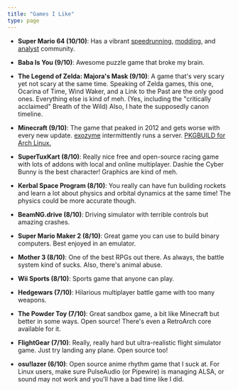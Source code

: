 ```yaml
---
title: "Games I Like"
type: page
---
```



- **Super Mario 64 (10/10)**: Has a vibrant [speedrunning](https://www.youtube.com/watch?v=iUt840BUOYA), [modding](https://gamebanana.com/mods/284283), and [analyst](https://www.youtube.com/user/pannenkoek2012) community.
  
- **Baba Is You (9/10)**: Awesome puzzle game that broke my brain.

- **The Legend of Zelda: Majora's Mask (9/10)**: A game that's very scary yet not scary at the same time. Speaking of Zelda games, this one, Ocarina of Time, Wind Waker, and a Link to the Past are the only good ones. Everything else is kind of meh. (Yes, including the "critically acclaimed" Breath of the Wild) Also, I hate the supposedly canon timeline.

- **Minecraft (9/10)**: The game that peaked in 2012 and gets worse with every new update. [exozyme](https://exozy.me/) intermittently runs a server. [PKGBUILD for Arch Linux.](https://github.com/Ta180m/multimc5-offline)

- **SuperTuxKart (8/10)**: Really nice free and open-source racing game with lots of addons with local and online multiplayer. Dashie the Cyber Bunny is the best character! Graphics are kind of meh.

- **Kerbal Space Program (8/10)**: You really can have fun building rockets and learn a lot about physics and orbital dynamics at the same time! The physics could be more accurate though.

- **BeamNG.drive (8/10)**: Driving simulator with terrible controls but amazing crashes.

- **Super Mario Maker 2 (8/10)**: Great game you can use to build binary computers. Best enjoyed in an emulator.

- **Mother 3 (8/10)**: One of the best RPGs out there. As always, the battle system kind of sucks. Also, there's animal abuse.

- **Wii Sports (8/10)**: Sports game that anyone can play.

- **Hedgewars (7/10)**: Hilarious multiplayer battle game with too many weapons.

- **The Powder Toy (7/10)**: Great sandbox game, a bit like Minecraft but better in some ways. Open source! There's even a RetroArch core available for it.

- **FlightGear (7/10)**: Really, really hard but ultra-realistic flight simulator game. Just try landing any plane. Open source too!

- **osu!lazer (6/10)**: Open source anime rhythm game that I suck at. For Linux users, make sure PulseAudio (or Pipewire) is managing ALSA, or sound may not work and you'll have a bad time like I did.
